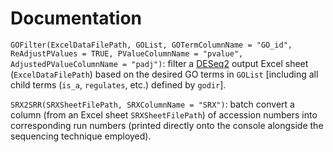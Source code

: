 # Documentation
```GOFilter(ExcelDataFilePath, GOList, GOTermColumnName = "GO_id", ReAdjustPValues = TRUE, PValueColumnName = "pvalue", AdjustedPValueColumnName = "padj")```: filter a [DESeq2](https://genomebiology.biomedcentral.com/articles/10.1186/s13059-014-0550-8) output Excel sheet (```ExcelDataFilePath```) based on the desired GO terms in ```GOList``` [including all child terms (```is_a```, ```regulates```, etc.) defined by ```godir```].

```SRX2SRR(SRXSheetFilePath, SRXColumnName = "SRX")```: batch convert a column (from an Excel sheet ```SRXSheetFilePath```) of accession numbers into corresponding run numbers (printed directly onto the console alongside the sequencing technique employed).
